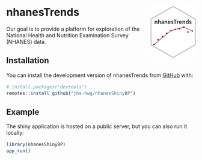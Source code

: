 
<!-- README.md is generated from README.Rmd. Please edit that file -->

# nhanesTrends <img src="man/figures/logo.png" align="right" height="139" />

<!-- badges: start -->
<!-- badges: end -->

Our goal is to provide a platform for exploration of the National Health
and Nutrition Examination Survey (NHANES) data.

## Installation

You can install the development version of nhanesTrends from
[GitHub](https://github.com/) with:

``` r
# install.packages("devtools")
remotes::install_github("jhs-hwg/nhanesShinyBP")
```

## Example

The shiny application is hosted on a public server, but you can also run
it locally:

``` r
library(nhanesShinyBP)
app_run()
```
